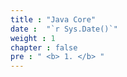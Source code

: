```yaml
---
title : "Java Core"
date :  "`r Sys.Date()`" 
weight : 1 
chapter : false
pre : " <b> 1. </b> "
---
```

